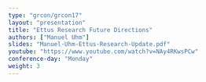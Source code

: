 ```yaml
---
type: "grcon/grcon17"
layout: "presentation"
title: "Ettus Research Future Directions"
authors: ["Manuel Uhm"]
slides: "Manuel-Uhm-Ettus-Research-Update.pdf"
youtube: "https://www.youtube.com/watch?v=NAy4RKwsPCw"
conference-day: "Monday"
weight: 3
---
```

